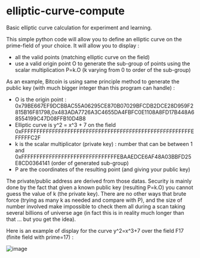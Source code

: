 # elliptic-curve-compute
 Basic elliptic curve calculation for experiment and learning.
 
 This simple python code will allow you to define an elliptic curve on the prime-field of your choice.
 It will allow you to display :
  - all the valid points (matching elliptic curve on the field)
  - use a valid origin point O to generate the sub-group of points using the scalar multiplication P=k.O (k varying from 0 to order of the sub-group)

 As an example, Bitcoin is using same principle method to generate the public key (with much bigger integer than this program can handle) :
  - O is the origin point : 0x79BE667EF9DCBBAC55A06295CE870B07029BFCDB2DCE28D959F2815B16F81798,0x483ADA7726A3C4655DA4FBFC0E1108A8FD17B448A68554199C47D08FFB10D4B8
  - Elliptic curve is y^2 = x^3 + 7 on the field 0xFFFFFFFFFFFFFFFFFFFFFFFFFFFFFFFFFFFFFFFFFFFFFFFFFFFFFFFEFFFFFC2F
  - k is the scalar multiplicator (private key) : number that can be between 1 and 0xFFFFFFFFFFFFFFFFFFFFFFFFFFFFFFFEBAAEDCE6AF48A03BBFD25E8CD0364141 (order of generated sub-group)
  - P are the coordinates of the resulting point (and giving your public key) 
 
 The private/public address are derived from those datas. Security is mainly done by the fact that given a known public key (resulting P=k.O) you cannot guess the value of k (the private key). There are no other ways that brute force (trying as many k as needed and compare with P), and the size of number involved make impossible to check them all during a scan taking several billions of universe age (in fact this is in reality much longer than that ... but you get the idea).  


Here is an example of display for the curve y^2=x^3+7 over the field F17 (finite field with prime=17) :

![image](https://user-images.githubusercontent.com/26048157/233725032-49c5ea9d-4623-4d24-9502-a61db259d0c9.png)
